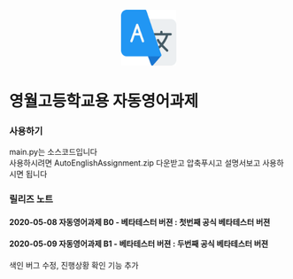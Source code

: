 <p align="center">
<img src="./translate.png" width="20%" height="20%" alt="mainimg"></img>
</p>


영월고등학교용 자동영어과제
===

### 사용하기   

main.py는 소스코드입니다   
사용하시려면 AutoEnglishAssignment.zip 다운받고 압축푸시고 설명서보고 사용하시면 됩니다



### 릴리즈 노트   

#### 2020-05-08 자동영어과제 B0 - 베타테스터 버젼 : 첫번째 공식 베타테스터 버젼

#### 2020-05-09 자동영어과제 B1 - 베타테스터 버젼 : 두번째 공식 베타테스터 버젼   
  색인 버그 수정, 진행상황 확인 기능 추가